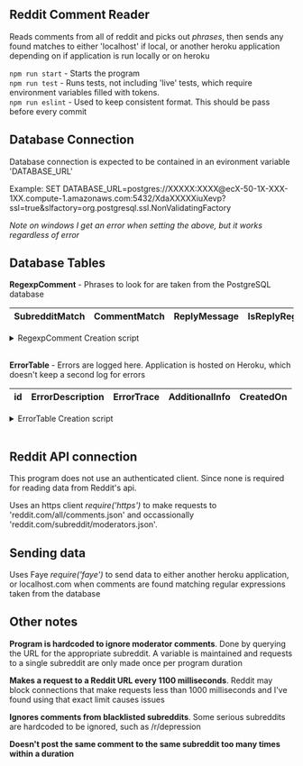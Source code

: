 Reddit Comment Reader
---------------------
Reads comments from all of reddit and picks out *phrases*, then sends any found matches to either 'localhost' if local, or another heroku application depending on if application is run locally or on heroku

`npm run start` - Starts the program  
`npm run test` - Runs tests, not including 'live' tests, which require environment variables filled with tokens.  
`npm run eslint` - Used to keep consistent format. This should be pass before every commit  

Database Connection
-------------------
Database connection is expected to be contained in an evironment variable 'DATABASE_URL'

Example: SET DATABASE_URL=postgres://XXXXX<span>:</span>XXXX<span>@</span>ecX-50-1X-XXX-1XX.compute-1.amazonaws.com:5432/XdaXXXXXiuXevp?ssl=true&slfactory=org.postgresql.ssl.NonValidatingFactory

*Note on windows I get an error when setting the above, but it works regardless of error*

Database Tables
---------------
**RegexpComment** - Phrases to look for are taken from the PostgreSQL database

|SubredditMatch|CommentMatch|ReplyMessage|IsReplyRegexp|id
|--------------|------------|------------|-------------|--

<details>
	<summary>RegexpComment Creation script</summary>
	
	-- Table: public."RegexpComment"
	-- DROP TABLE public."RegexpComment";

	CREATE TABLE public."RegexpComment"
	(
		"SubredditMatch" text COLLATE pg_catalog."default" NOT NULL DEFAULT '.*'::text,
		"CommentMatch" text COLLATE pg_catalog."default" NOT NULL,
		"ReplyMessage" text COLLATE pg_catalog."default" NOT NULL,
		"IsReplyRegexp" boolean DEFAULT false,
		id integer NOT NULL DEFAULT nextval('"RegexpComment_id_seq"'::regclass)
	)
	WITH (
		OIDS = FALSE
	)
	TABLESPACE pg_default;

	ALTER TABLE public."RegexpComment"
		OWNER to uuhsiyqcwwsszg;
</details>
<br />

**ErrorTable** - Errors are logged here. Application is hosted on Heroku, which doesn't keep a second log for errors

|id|ErrorDescription|ErrorTrace|AdditionalInfo|CreatedOn
|--|----------------|----------|--------------|---------

<details>
	<summary>ErrorTable Creation script</summary>
	
	-- Table: public."ErrorTable"
	-- DROP TABLE public."ErrorTable";

	CREATE TABLE public."ErrorTable"
	(
		id integer NOT NULL DEFAULT nextval('errortable_id_seq'::regclass),
		errordescription character varying(255) COLLATE pg_catalog."default",
		errortrace character varying(5000) COLLATE pg_catalog."default",
		additionalinfo character varying(1000) COLLATE pg_catalog."default",
		createdon timestamp without time zone NOT NULL DEFAULT CURRENT_TIMESTAMP,
		CONSTRAINT errortable_pkey PRIMARY KEY (id)
	)
	WITH (
		OIDS = FALSE
	)
	TABLESPACE pg_default;

	ALTER TABLE public."ErrorTable"
		OWNER to uuhsiyqcwwsszg;
</details>
<br />

Reddit API connection
---------------------
This program does not use an authenticated client. Since none is required  for reading data from Reddit's api.

Uses an https client *require('https')* to make requests to 'reddit.com/all/comments.json' and occassionally 'reddit.com/subreddit/moderators.json'.

Sending data
------------
Uses Faye *require('faye')* to send data to either another heroku application, or localhost.com when comments are found matching regular expressions taken from the database

Other notes
-----------
**Program is hardcoded to ignore moderator comments**. Done by querying the URL for the appropriate subreddit. A variable is maintained and requests to a single subreddit are only made once per program duration

**Makes a request to a Reddit URL every 1100 milliseconds**. Reddit may block connections that make requests less than 1000 milliseconds and I've found using that exact limit causes issues

**Ignores comments from blacklisted subreddits**. Some serious subreddits are hardcoded to be ignored, such as /r/depression

**Doesn't post the same comment to the same subreddit too many times within a duration**